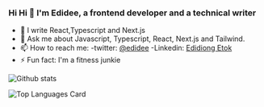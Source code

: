 ### Hi Hi 👋 I'm Edidee, a frontend developer and a technical writer

<!--
**edidee/edidee** is a ✨ _special_ ✨ repository because its `README.md` (this file) appears on your GitHub profile.

Here are some ideas to get you started:
-->
- 🌱 I write React,Typescript and Next.js
- 💬 Ask me about Javascript, Typescript, React, Next.js and Tailwind.
- 📫 How to reach me: -twitter: [@edidee](https://twitter.com/EdidiongEtok) -Linkedin: [Edidiong Etok](https://www.linkedin.com/in/edidiong-etok-bb1425189/)
- ⚡ Fun fact: I'm a fitness junkie

![Github stats](https://github-readme-stats.vercel.app/api?username=edidee&theme=highcontrast&show_icons=true&count_private=true)

![Top Languages Card](https://github-readme-stats.vercel.app/api/top-langs/?username=edidee)
